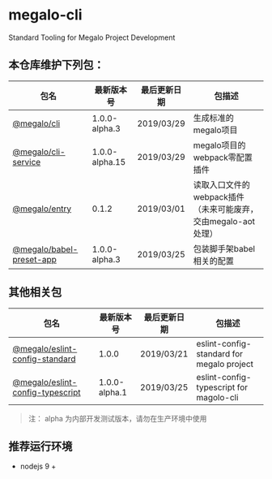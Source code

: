 # megalo-cli
Standard Tooling for Megalo Project Development

## 本仓库维护下列包：

| 包名 | 最新版本号 | 最后更新日期 | 包描述
| ------ | ------ | ------ | ------ |
| [@megalo/cli](./packages/@megalo/cli) | 1.0.0-alpha.3 | 2019/03/29 | 生成标准的megalo项目 |
| [@megalo/cli-service](./packages/@megalo/cli-service) | 1.0.0-alpha.15 | 2019/03/29 | megalo项目的webpack零配置插件
| [@megalo/entry](./packages/@megalo/entry) | 0.1.2 | 2019/03/01 | 读取入口文件的webpack插件（未来可能废弃，交由megalo-aot处理） |
| [@megalo/babel-preset-app](./packages/@megalo/babel-preset-app) | 1.0.0-alpha.3 | 2019/03/25 | 包装脚手架babel相关的配置 |

## 其他相关包
| 包名 | 最新版本号 | 最后更新日期 | 包描述
| ------ | ------ | ------ | ------ |
| [@megalo/eslint-config-standard](https://github.com/megalojs/eslint-config-standard) | 1.0.0 | 2019/03/21 | eslint-config-standard for megalo project |
| [@megalo/eslint-config-typescript](https://github.com/megalojs/eslint-config-typescript) | 1.0.0-alpha.1 | 2019/03/25 | eslint-config-typescript for magolo-cli |


> 注： alpha 为内部开发测试版本，请勿在生产环境中使用

## 推荐运行环境
- nodejs 9 +
